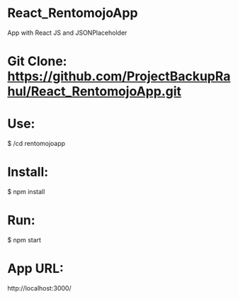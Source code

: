 # React_RentomojoApp
App with React JS and JSONPlaceholder 
# Git Clone: https://github.com/ProjectBackupRahul/React_RentomojoApp.git

# Use: 
$ /cd rentomojoapp

# Install:

$ npm install

# Run:

$ npm start 

# App URL: 
http://localhost:3000/


